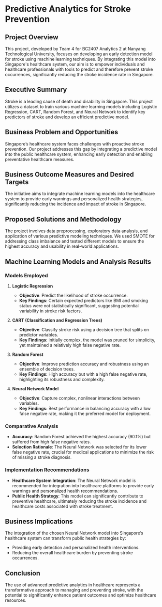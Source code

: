 # Predictive Analytics for Stroke Prevention

## Project Overview
This project, developed by Team 4 for BC2407 Analytics 2 at Nanyang Technological University, focuses on developing an early detection model for stroke using machine learning techniques. By integrating this model into Singapore's healthcare system, our aim is to empower individuals and healthcare professionals with tools to predict and therefore prevent stroke occurrences, significantly reducing the stroke incidence rate in Singapore.



## Executive Summary
Stroke is a leading cause of death and disability in Singapore. This project utilizes a dataset to train various machine learning models including Logistic Regression, CART, Random Forest, and Neural Network to identify key predictors of stroke and develop an efficient predictive model.



## Business Problem and Opportunities
Singapore’s healthcare system faces challenges with proactive stroke prevention. Our project addresses this gap by integrating a predictive model into the public healthcare system, enhancing early detection and enabling preventative healthcare measures.



## Business Outcome Measures and Desired Targets
The initiative aims to integrate machine learning models into the healthcare system to provide early warnings and personalized health strategies, significantly reducing the incidence and impact of stroke in Singapore.



## Proposed Solutions and Methodology
The project involves data preprocessing, exploratory data analysis, and application of various predictive modeling techniques. We used SMOTE for addressing class imbalance and tested different models to ensure the highest accuracy and usability in real-world applications.

## Machine Learning Models and Analysis Results

### Models Employed
1. **Logistic Regression**
   - **Objective**: Predict the likelihood of stroke occurrence.
   - **Key Findings**: Certain expected predictors like BMI and smoking status were not statistically significant, suggesting potential variability in stroke risk factors.

2. **CART (Classification and Regression Trees)**
   - **Objective**: Classify stroke risk using a decision tree that splits on predictor variables.
   - **Key Findings**: Initially complex, the model was pruned for simplicity, yet maintained a relatively high false negative rate.

3. **Random Forest**
   - **Objective**: Improve prediction accuracy and robustness using an ensemble of decision trees.
   - **Key Findings**: High accuracy but with a high false negative rate, highlighting its robustness and complexity.

4. **Neural Network Model**
   - **Objective**: Capture complex, nonlinear interactions between variables.
   - **Key Findings**: Best performance in balancing accuracy with a low false negative rate, making it the preferred model for deployment.

### Comparative Analysis
- **Accuracy**: Random Forest achieved the highest accuracy (90.1%) but suffered from high false negative rates.
- **Selection Rationale**: The Neural Network was selected for its lower false negative rate, crucial for medical applications to minimize the risk of missing a stroke diagnosis.



### Implementation Recommendations
- **Healthcare System Integration**: The Neural Network model is recommended for integration into healthcare platforms to provide early warnings and personalized health recommendations.
- **Public Health Strategy**: This model can significantly contribute to preventive healthcare, ultimately reducing the stroke incidence and healthcare costs associated with stroke treatment.



## Business Implications
The integration of the chosen Neural Network model into Singapore’s healthcare system can transform public health strategies by:
- Providing early detection and personalized health interventions.
- Reducing the overall healthcare burden by preventing stroke occurrences.



## Conclusion
The use of advanced predictive analytics in healthcare represents a transformative approach to managing and preventing stroke, with the potential to significantly enhance patient outcomes and optimize healthcare resources.
